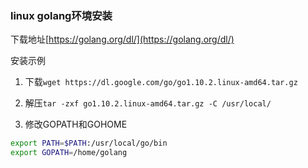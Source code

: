 ### linux golang环境安装

下载地址[https://golang.org/dl/](https://golang.org/dl/)

安装示例

1. 下载`wget https://dl.google.com/go/go1.10.2.linux-amd64.tar.gz`

2. 解压`tar -zxf go1.10.2.linux-amd64.tar.gz -C /usr/local/`

3. 修改GOPATH和GOHOME
```sh
export PATH=$PATH:/usr/local/go/bin
export GOPATH=/home/golang
```
